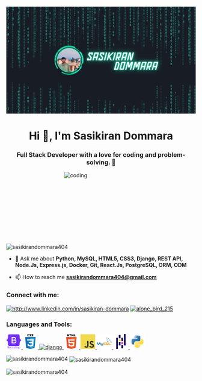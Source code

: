 
![logo](https://github.com/sasikirandommara404/sasikirandommara404/blob/main/Neon%20Green%20Gaming%20Channel%20YouTube%20Banner.png)
<h1 align="center">Hi 👋, I'm Sasikiran Dommara</h1>
<h3 align="center">Full Stack Developer with a love for coding and problem-solving. 🚀</h3>
<img align="right" alt="coding" width="350" height="190"src="https://media.tenor.com/-UygBh3nnfEAAAAC/coding.gif">

<p align="left"> <img src="https://komarev.com/ghpvc/?username=sasikirandommara404&label=Profile%20views&color=0e75b6&style=flat" alt="sasikirandommara404" /> </p>


- 💬 Ask me about **Python, MySQL, HTML5, CSS3, Django, REST API, Node.Js, Express.js, Docker, Git, React.Js, PostgreSQL, ORM, ODM**

- 📫 How to reach me **sasikirandommara404@gmail.com**

<h3 align="left">Connect with me:</h3>
<p align="left">
<a href="https://linkedin.com/in/http://www.linkedin.com/in/sasikiran-dommara" target="blank"><img align="center" src="https://raw.githubusercontent.com/rahuldkjain/github-profile-readme-generator/master/src/images/icons/Social/linked-in-alt.svg" alt="http://www.linkedin.com/in/sasikiran-dommara" height="30" width="40" /></a>
<a href="https://instagram.com/alone_bird_215" target="blank"><img align="center" src="https://raw.githubusercontent.com/rahuldkjain/github-profile-readme-generator/master/src/images/icons/Social/instagram.svg" alt="alone_bird_215" height="30" width="40" /></a>
</p>

<h3 align="left">Languages and Tools:</h3>
<p align="left"> <a href="https://getbootstrap.com" target="_blank" rel="noreferrer"> <img src="https://raw.githubusercontent.com/devicons/devicon/master/icons/bootstrap/bootstrap-plain-wordmark.svg" alt="bootstrap" width="40" height="40"/> </a> <a href="https://www.w3schools.com/css/" target="_blank" rel="noreferrer"> <img src="https://raw.githubusercontent.com/devicons/devicon/master/icons/css3/css3-original-wordmark.svg" alt="css3" width="40" height="40"/> </a> <a href="https://www.djangoproject.com/" target="_blank" rel="noreferrer"> <img src="https://cdn.worldvectorlogo.com/logos/django.svg" alt="django" width="40" height="40"/> </a> <a href="https://www.w3.org/html/" target="_blank" rel="noreferrer"> <img src="https://raw.githubusercontent.com/devicons/devicon/master/icons/html5/html5-original-wordmark.svg" alt="html5" width="40" height="40"/> </a> <a href="https://developer.mozilla.org/en-US/docs/Web/JavaScript" target="_blank" rel="noreferrer"> <img src="https://raw.githubusercontent.com/devicons/devicon/master/icons/javascript/javascript-original.svg" alt="javascript" width="40" height="40"/> </a> <a href="https://www.mysql.com/" target="_blank" rel="noreferrer"> <img src="https://raw.githubusercontent.com/devicons/devicon/master/icons/mysql/mysql-original-wordmark.svg" alt="mysql" width="40" height="40"/> </a> <a href="https://pandas.pydata.org/" target="_blank" rel="noreferrer"> <img src="https://raw.githubusercontent.com/devicons/devicon/2ae2a900d2f041da66e950e4d48052658d850630/icons/pandas/pandas-original.svg" alt="pandas" width="40" height="40"/> </a> <a href="https://www.python.org" target="_blank" rel="noreferrer"> <img src="https://raw.githubusercontent.com/devicons/devicon/master/icons/python/python-original.svg" alt="python" width="40" height="40"/> </a> </p>

<p><img align="left" src="https://github-readme-stats.vercel.app/api/top-langs?username=sasikirandommara404&show_icons=true&locale=en&layout=compact" alt="sasikirandommara404" /></p>

<p>&nbsp;<img align="center" src="https://github-readme-stats.vercel.app/api?username=sasikirandommara404&show_icons=true&locale=en" alt="sasikirandommara404" /></p>

<p><img align="center" src="https://github-readme-streak-stats.herokuapp.com/?user=sasikirandommara404&" alt="sasikirandommara404" /></p>
